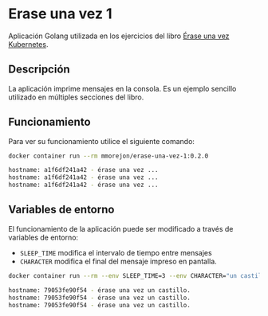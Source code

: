 # Erase una vez 1

Aplicación Golang utilizada en los ejercicios del libro [Érase una vez Kubernetes](https://leanpub.com/erase-una-vez-kubernetes).

## Descripción

La aplicación imprime mensajes en la consola. Es un ejemplo sencillo utilizado en múltiples secciones del libro.

## Funcionamiento

Para ver su funcionamiento utilice el siguiente comando:

```bash
docker container run --rm mmorejon/erase-una-vez-1:0.2.0

hostname: a1f6df241a42 - érase una vez ...
hostname: a1f6df241a42 - érase una vez ...
hostname: a1f6df241a42 - érase una vez ...
```

## Variables de entorno

El funcionamiento de la aplicación puede ser modificado a través de variables de entorno:

* `SLEEP_TIME` modifica el intervalo de tiempo entre mensajes
* `CHARACTER` modifica el final del mensaje impreso en pantalla.

```bash
docker container run --rm --env SLEEP_TIME=3 --env CHARACTER="un castillo."  mmorejon/erase-una-vez-1:0.2.0

hostname: 79053fe90f54 - érase una vez un castillo.
hostname: 79053fe90f54 - érase una vez un castillo.
hostname: 79053fe90f54 - érase una vez un castillo.
```